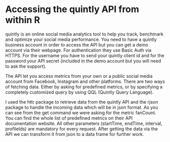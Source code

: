 # Accessing the quintly API from within R
quintly is an online social media analytics tool to help you track, benchmark and optimize your social media performance. You need to have a quintly business account in order to access the API but you can get a demo account via their webpage. For authentication they use Basic Auth via HTTPS. For the username you have to send your quintly client id and for the password your API secret (included in the demo account but you will need to ask the support).

The API let you access metrics from your own or a public social media account from Facebook, Instagram and other platforms. There are two ways of fetching data. Either by asking for predefined metrics, or by specifying a completely customized query by using QQL (Quintly Query Language).

I used the httr package to retrieve data from the quintly API and the rjson package to handle the incoming data which will be in json format. As you can see from the get command we were asking for the metric fanCount. You can find the whole list of predefined metrics on their API documentation website. All other parameters (startTime, endTime, interval, profileIds) are mandatory for every request. After getting the data via the API we can transform it from json to a data frame for further work.

